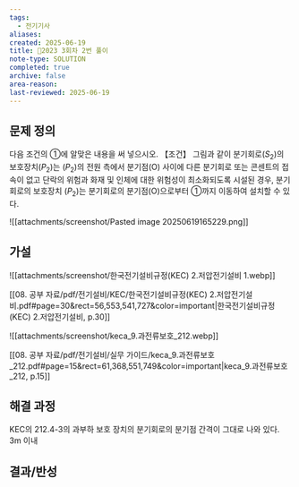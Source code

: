 ```yaml
---
tags:
  - 전기기사
aliases: 
created: 2025-06-19
title: 🔬2023 3회차 2번 풀이
note-type: SOLUTION
completed: true
archive: false
area-reason: 
last-reviewed: 2025-06-19
---
```



## 문제 정의
다음 조건의 ①에 알맞은 내용을 써 넣으시오. 【조건】 그림과 같이 분기회로($S_{2}$​)의 보호장치($P_{2}$​)는 ($P_{2}$​)의 전원 측에서 분기점(O) 사이에 다른 분기회로 또는 콘센트의 접속이 없고 단락의 위험과 화재 및 인체에 대한 위험성이 최소화되도록 시설된 경우, 분기회로의 보호장치 ($P_{2}$​)는 분기회로의 분기점(O)으로부터 ①까지 이동하여 설치할 수 있다.

![[attachments/screenshot/Pasted image 20250619165229.png]]


## 가설
![[attachments/screenshot/한국전기설비규정(KEC) 2.저압전기설비 1.webp]]

[[08. 공부 자료/pdf/전기설비/KEC/한국전기설비규정(KEC) 2.저압전기설비.pdf#page=30&rect=56,553,541,727&color=important|한국전기설비규정(KEC) 2.저압전기설비, p.30]]


![[attachments/screenshot/keca_9.과전류보호_212.webp]]

[[08. 공부 자료/pdf/전기설비/실무 가이드/keca_9.과전류보호_212.pdf#page=15&rect=61,368,551,749&color=important|keca_9.과전류보호_212, p.15]]

## 해결 과정
KEC의 212.4-3의 과부하 보호 장치의 분기회로의 분기점 간격이 그대로 나와 있다. 3m 이내

## 결과/반성
